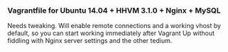 ### Vagrantfile for Ubuntu 14.04 + HHVM 3.1.0 + Nginx + MySQL

Needs tweaking. Will enable remote connections and a working vhost by default, so you can start working immediately after Vagrant Up without fiddling with Nginx server settings and the other tedium.